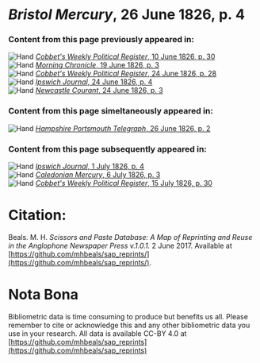 # *Bristol Mercury*, 26 June 1826, p. 4  
  
### Content from this page previously appeared in:  
![Hand](http://scissorsandpaste.net/wp-content/uploads/2017/06/smallhandpointer.png) [*Cobbet's Weekly Political Register*, 10 June 1826, p. 30](https://mhbeals.github.io/sap_html/Cobbet's-Weekly-Political-Register/Cobbet's-Weekly-Political-Register-10-June-1826-p-30)  
![Hand](http://scissorsandpaste.net/wp-content/uploads/2017/06/smallhandpointer.png) [*Morning Chronicle*, 19 June 1826, p. 3](https://mhbeals.github.io/sap_html/Morning-Chronicle/Morning-Chronicle-19-June-1826-p-3)  
![Hand](http://scissorsandpaste.net/wp-content/uploads/2017/06/smallhandpointer.png) [*Cobbet's Weekly Political Register*, 24 June 1826, p. 28](https://mhbeals.github.io/sap_html/Cobbet's-Weekly-Political-Register/Cobbet's-Weekly-Political-Register-24-June-1826-p-28)  
![Hand](http://scissorsandpaste.net/wp-content/uploads/2017/06/smallhandpointer.png) [*Ipswich Journal*, 24 June 1826, p. 4](https://mhbeals.github.io/sap_html/Ipswich-Journal/Ipswich-Journal-24-June-1826-p-4)  
![Hand](http://scissorsandpaste.net/wp-content/uploads/2017/06/smallhandpointer.png) [*Newcastle Courant*, 24 June 1826, p. 3](https://mhbeals.github.io/sap_html/Newcastle-Courant/Newcastle-Courant-24-June-1826-p-3)  
  
### Content from this page simeltaneously appeared in:  
![Hand](http://scissorsandpaste.net/wp-content/uploads/2017/06/smallhandpointer.png) [*Hampshire Portsmouth Telegraph*, 26 June 1826, p. 2](https://mhbeals.github.io/sap_html/Hampshire-Portsmouth-Telegraph/Hampshire-Portsmouth-Telegraph-26-June-1826-p-2)  
  
### Content from this page subsequently appeared in:  
![Hand](http://scissorsandpaste.net/wp-content/uploads/2017/06/smallhandpointer.png) [*Ipswich Journal*, 1 July 1826, p. 4](https://mhbeals.github.io/sap_html/Ipswich-Journal/Ipswich-Journal-1-July-1826-p-4)  
![Hand](http://scissorsandpaste.net/wp-content/uploads/2017/06/smallhandpointer.png) [*Caledonian Mercury*, 6 July 1826, p. 3](https://mhbeals.github.io/sap_html/Caledonian-Mercury/Caledonian-Mercury-6-July-1826-p-3)  
![Hand](http://scissorsandpaste.net/wp-content/uploads/2017/06/smallhandpointer.png) [*Cobbet's Weekly Political Register*, 15 July 1826, p. 30](https://mhbeals.github.io/sap_html/Cobbet's-Weekly-Political-Register/Cobbet's-Weekly-Political-Register-15-July-1826-p-30)  


# Citation: 

Beals. M. H. *Scissors and Paste Database: A Map of Reprinting and Reuse in the Anglophone Newspaper Press v.1.0.1.* 2 June 2017. Available at [https://github.com/mhbeals/sap_reprints/](https://github.com/mhbeals/sap_reprints/). 

# Nota Bona

Bibliometric data is time consuming to produce but benefits us all. Please remember to cite or acknowledge this and any other bibliometric data you use in your research. All data is available CC-BY 4.0 at [https://github.com/mhbeals/sap_reprints](https://github.com/mhbeals/sap_reprints)